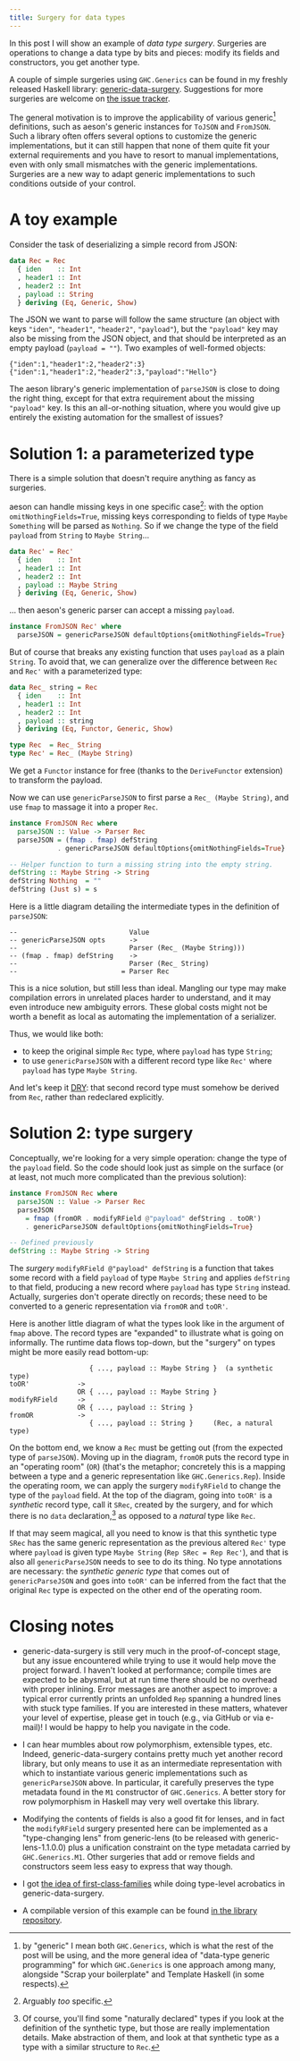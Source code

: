 ```yaml
---
title: Surgery for data types
---
```


In this post I will show an example of *data type surgery*. Surgeries are
operations to change a data type by bits and pieces: modify its fields and
constructors, you get another type.

A couple of simple surgeries using `GHC.Generics` can be found in my freshly
released Haskell library:
[generic-data-surgery](https://hackage.haskell.org/package/generic-data-surgery).
Suggestions for more surgeries are welcome on [the issue
tracker](https://github.com/Lysxia/generic-data-surgery/issues).

The general motivation is to improve the applicability of various
generic[^generic] definitions, such as aeson's generic instances for `ToJSON`
and `FromJSON`.
Such a library often offers several options to customize the generic
implementations, but it can still happen that none of them quite fit your
external requirements and you have to resort to manual implementations, even
with only small mismatches with the generic implementations.
Surgeries are a new way to adapt generic implementations to such conditions
outside of your control.

[^generic]: by "generic" I mean both `GHC.Generics`, which is what the rest of the
  post will be using, and the more general idea of "data-type generic
  programming" for which `GHC.Generics` is one approach among many, alongside
  "Scrap your boilerplate" and Template Haskell (in some respects).

A toy example
=============

Consider the task of deserializing a simple record from JSON:

```haskell
data Rec = Rec
  { iden    :: Int
  , header1 :: Int
  , header2 :: Int
  , payload :: String
  } deriving (Eq, Generic, Show)
```

The JSON we want to parse will follow the same structure (an object with keys
`"iden"`, `"header1"`, `"header2"`, `"payload"`), but the `"payload"` key may
also be missing from the JSON object, and that should be interpreted as an
empty payload (`payload = ""`). Two examples of well-formed objects:

```
{"iden":1,"header1":2,"header2":3}
{"iden":1,"header1":2,"header2":3,"payload":"Hello"}
```

The aeson library's generic implementation of `parseJSON` is close to doing the
right thing, except for that extra requirement about the missing `"payload"`
key. Is this an all-or-nothing situation, where you would give up entirely the
existing automation for the smallest of issues?

Solution 1: a parameterized type
================================

There is a simple solution that doesn't require anything as fancy as surgeries.

aeson can handle missing keys in one specific case[^aeson-maybe]: with the
option `omitNothingFields=True`, missing keys corresponding to fields of type
`Maybe Something` will be parsed as `Nothing`. So if we change the
type of the field `payload` from `String` to `Maybe String`...

[^aeson-maybe]: Arguably *too* specific.

```haskell
data Rec' = Rec'
  { iden    :: Int
  , header1 :: Int
  , header2 :: Int
  , payload :: Maybe String
  } deriving (Eq, Generic, Show)
```

... then aeson's generic parser can accept a missing `payload`.

```haskell
instance FromJSON Rec' where
  parseJSON = genericParseJSON defaultOptions{omitNothingFields=True}
```

But of course that breaks any existing function that uses `payload` as a plain
`String`. To avoid that, we can generalize over the difference between `Rec` and
`Rec'` with a parameterized type:

```haskell
data Rec_ string = Rec
  { iden    :: Int
  , header1 :: Int
  , header2 :: Int
  , payload :: string
  } deriving (Eq, Functor, Generic, Show)

type Rec  = Rec_ String
type Rec' = Rec_ (Maybe String)
```

We get a `Functor` instance for free (thanks to the `DeriveFunctor` extension)
to transform the payload.

Now we can use `genericParseJSON` to first parse a `Rec_ (Maybe String)`, and
use `fmap` to massage it into a proper `Rec`.

```haskell
instance FromJSON Rec where
  parseJSON :: Value -> Parser Rec
  parseJSON = (fmap . fmap) defString
            . genericParseJSON defaultOptions{omitNothingFields=True}

-- Helper function to turn a missing string into the empty string.
defString :: Maybe String -> String
defString Nothing  = ""
defString (Just s) = s
```

Here is a little diagram detailing the intermediate types in the definition of
`parseJSON`:

```
--                            Value
-- genericParseJSON opts      ->
--                            Parser (Rec_ (Maybe String)))
-- (fmap . fmap) defString    ->
--                            Parser (Rec_ String)
--                          = Parser Rec
```

This is a nice solution, but still less than ideal. Mangling our type may make
compilation errors in unrelated places harder to understand, and it may even
introduce new ambiguity errors.
These global costs might not be worth a benefit as local as automating the
implementation of a serializer.

Thus, we would like both:

- to keep the original simple `Rec` type, where `payload` has type `String`;
- to use `genericParseJSON` with a different record type like `Rec'` where
  `payload` has type `Maybe String`.

And let's keep it [DRY](https://en.wikipedia.org/wiki/Don't_repeat_yourself):
that second record type must somehow be derived from `Rec`, rather than
redeclared explicitly.

Solution 2: type surgery
========================

Conceptually, we're looking for a very simple operation: change the type of the
`payload` field. So the code should look just as simple on the surface
(or at least, not much more complicated than the previous solution):

```haskell
instance FromJSON Rec where
  parseJSON :: Value -> Parser Rec
  parseJSON
    = fmap (fromOR . modifyRField @"payload" defString . toOR')
    . genericParseJSON defaultOptions{omitNothingFields=True}

-- Defined previously
defString :: Maybe String -> String
```

The *surgery* `modifyRField @"payload" defString` is a function that takes some
record with a field `payload` of type `Maybe String` and applies `defString` to
that field, producing a new record where `payload` has type `String` instead.
Actually, surgeries don't operate directly on records; these need to be
converted to a generic representation via `fromOR` and `toOR'`.

Here is another little diagram of what the types look like in the argument of
`fmap` above. The record types are "expanded" to illustrate what is going on
informally.
The runtime data flows top-down, but the "surgery" on types might be more
easily read bottom-up:

```
                    { ..., payload :: Maybe String }  (a synthetic type)
toOR'            ->
                 OR { ..., payload :: Maybe String }
modifyRField     ->
                 OR { ..., payload :: String }
fromOR           ->
                    { ..., payload :: String }     (Rec, a natural type)
```

On the bottom end, we know a `Rec` must be getting out (from the expected type
of `parseJSON`).
Moving up in the diagram, `fromOR` puts the record type in an "operating room"
(`OR`) (that's the metaphor; concretely this is a mapping between a type and a
generic representation like `GHC.Generics.Rep`).
Inside the operating room, we can apply the surgery `modifyRField` to change
the type of the `payload` field.
At the top of the diagram, going into `toOR'` is a *synthetic* record type,
call it `SRec`, created by the surgery, and for which there is no `data`
declaration,[^well] as opposed to a *natural* type like `Rec`.

[^well]: Of course, you'll find some "naturally declared" types if you look at
  the definition of the synthetic type, but those are really implementation
  details. Make abstraction of them, and look at that synthetic type as a type
  with a similar structure to `Rec`.

If that may seem magical, all you need to know is that this synthetic type
`SRec` has the same generic representation as the previous altered `Rec'` type
where `payload` is given type `Maybe String` (`Rep SRec = Rep Rec'`), and that
is also all `genericParseJSON` needs to see to do its thing.
No type annotations are necessary: the *synthetic generic type* that comes out
of `genericParseJSON` and goes into `toOR'` can be inferred from the fact that
the original `Rec` type is expected on the other end of the operating room.

Closing notes
=============

- generic-data-surgery is still very much in the proof-of-concept stage, but
  any issue encountered while trying to use it would help move the project
  forward.
  I haven't looked at performance; compile times are expected to be abysmal,
  but at run time there should be no overhead with proper inlining.
  Error messages are another aspect to improve: a typical error currently prints
  an unfolded `Rep` spanning a hundred lines with stuck type families.
  If you are interested in these matters, whatever your level of expertise,
  please get in touch (e.g., via GitHub or via e-mail)! I would be happy to
  help you navigate in the code.

- I can hear mumbles about row polymorphism, extensible types, etc. Indeed,
  generic-data-surgery contains pretty much yet another record library, but
  only means to use it as an intermediate representation with which to
  instantiate various generic implementations such as `genericParseJSON` above.
  In particular, it carefully preserves the type metadata found in the `M1`
  constructor of `GHC.Generics`. A better story for row polymorphism in Haskell
  may very well overtake this library.

- Modifying the contents of fields is also a good fit for lenses, and in fact
  the `modifyRField` surgery presented here can be implemented as a
  "type-changing lens" from generic-lens (to be released with
  generic-lens-1.1.0.0) plus a unification constraint on the type metadata
  carried by `GHC.Generics.M1`.
  Other surgeries that add or remove fields and constructors seem less easy to
  express that way though.

- I got [the idea of
  first-class-families](http://blog.poisson.chat/posts/2018-08-06-one-type-family.html)
  while doing type-level acrobatics in generic-data-surgery.

- A compilable version of this example can be found [in the library
  repository](https://github.com/Lysxia/generic-data-surgery/blob/master/examples/example-aeson.hs).
